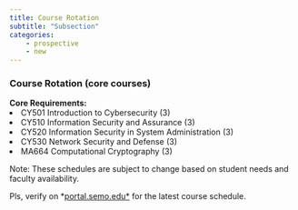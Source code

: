 ```yaml
---
title: Course Rotation
subtitle: "Subsection"
categories:
    - prospective
    - new
---
```

<h3>Course Rotation (core courses)</h3>
<strong>Core Requirements:</strong>

<li>CY501 Introduction to Cybersecurity (3)</li>
<li>CY510 Information Security and Assurance (3)</li>
<li>CY520 Information Security in System Administration (3)</li>
<li>CY530 Network Security and Defense (3)</li>
<li>MA664 Computational Cryptography (3)</li>

Note: These schedules are subject to change based on student needs and faculty availability. 

Pls, verify on *[portal.semo.edu*](http://portal.semo.edu) for the latest course schedule.
            